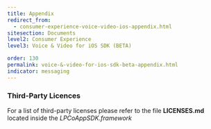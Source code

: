 ```yaml
---
title: Appendix
redirect_from:
  - consumer-experience-voice-video-ios-appendix.html
sitesection: Documents
level2: Consumer Experience
level3: Voice & Video for iOS SDK (BETA)

order: 130
permalink: voice-&-video-for-ios-sdk-beta-appendix.html
indicator: messaging
---
```


### Third-Party Licences

For a list of third-party licenses please refer to the file **LICENSES.md** located inside the _LPCoAppSDK.framework_
